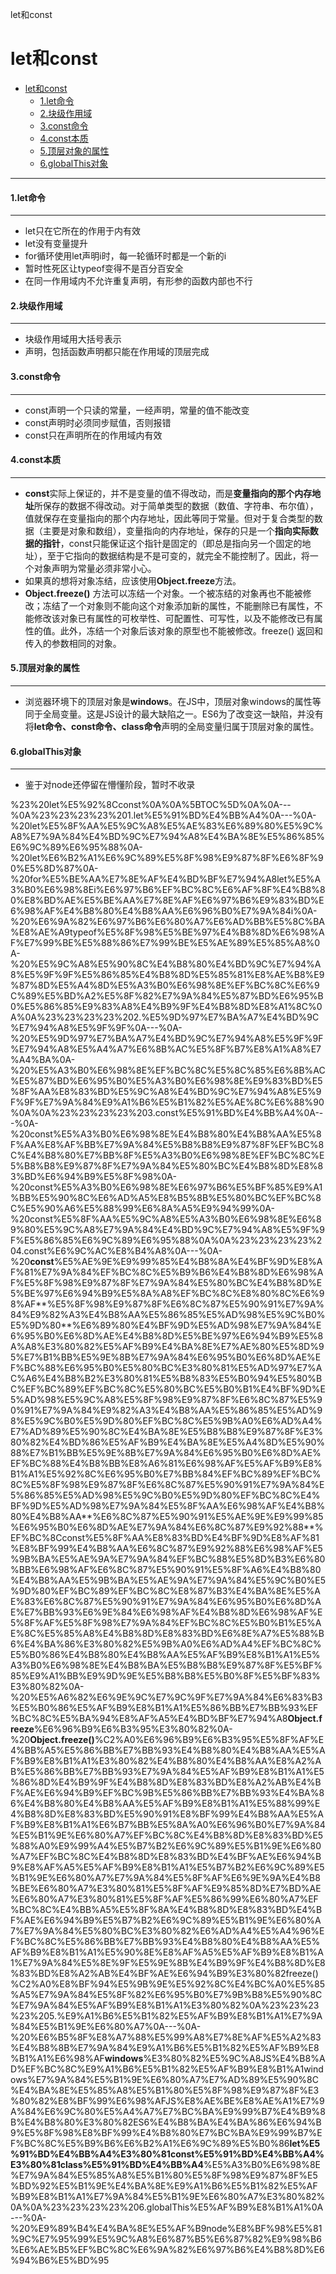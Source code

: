let和const

# let和const

- [let和const]()
    - [1.let命令]()
    - [2.块级作用域]()
    - [3.const命令]()
    - [4.const本质]()
    - [5.顶层对象的属性]()
    - [6.globalThis对象]()

* * *

#### 1.let命令

* * *

- let只在它所在的作用于内有效
- let没有变量提升
- for循环使用let声明i时，每一轮循环时都是一个新的i
- 暂时性死区让typeof变得不是百分百安全
- 在同一作用域内不允许重复声明，有形参的函数内部也不行

#### 2.块级作用域

* * *

- 块级作用域用大括号表示
- 声明，包括函数声明都只能在作用域的顶层完成

#### 3.const命令

* * *

- const声明一个只读的常量，一经声明，常量的值不能改变
- const声明时必须同步赋值，否则报错
- const只在声明所在的作用域内有效

#### 4.const本质

* * *

- **const**实际上保证的，并不是变量的值不得改动，而是**变量指向的那个内存地址**所保存的数据不得改动。对于简单类型的数据（数值、字符串、布尔值），值就保存在变量指向的那个内存地址，因此等同于常量。但对于复合类型的数据（主要是对象和数组），变量指向的内存地址，保存的只是一个**指向实际数据的指针**，const只能保证这个指针是固定的（即总是指向另一个固定的地址），至于它指向的数据结构是不是可变的，就完全不能控制了。因此，将一个对象声明为常量必须非常小心。
- 如果真的想将对象冻结，应该使用**Object.freeze**方法。
- **Object.freeze()** 方法可以冻结一个对象。一个被冻结的对象再也不能被修改；冻结了一个对象则不能向这个对象添加新的属性，不能删除已有属性，不能修改该对象已有属性的可枚举性、可配置性、可写性，以及不能修改已有属性的值。此外，冻结一个对象后该对象的原型也不能被修改。freeze() 返回和传入的参数相同的对象。

#### 5.顶层对象的属性

* * *

- 浏览器环境下的顶层对象是**windows**。在JS中，顶层对象windows的属性等同于全局变量。这是JS设计的最大缺陷之一。ES6为了改变这一缺陷，并没有将**let命令、const命令、class命令**声明的全局变量归属于顶层对象的属性。

#### 6.globalThis对象

* * *

- 鉴于对node还停留在懵懂阶段，暂时不收录

%23%20let%E5%92%8Cconst%0A%0A%5BTOC%5D%0A%0A---%0A%23%23%23%23%201.let%E5%91%BD%E4%BB%A4%0A---%0A-%20let%E5%8F%AA%E5%9C%A8%E5%AE%83%E6%89%80%E5%9C%A8%E7%9A%84%E4%BD%9C%E7%94%A8%E4%BA%8E%E5%86%85%E6%9C%89%E6%95%88%0A-%20let%E6%B2%A1%E6%9C%89%E5%8F%98%E9%87%8F%E6%8F%90%E5%8D%87%0A-%20for%E5%BE%AA%E7%8E%AF%E4%BD%BF%E7%94%A8let%E5%A3%B0%E6%98%8Ei%E6%97%B6%EF%BC%8C%E6%AF%8F%E4%B8%80%E8%BD%AE%E5%BE%AA%E7%8E%AF%E6%97%B6%E9%83%BD%E6%98%AF%E4%B8%80%E4%B8%AA%E6%96%B0%E7%9A%84i%0A-%20%E6%9A%82%E6%97%B6%E6%80%A7%E6%AD%BB%E5%8C%BA%E8%AE%A9typeof%E5%8F%98%E5%BE%97%E4%B8%8D%E6%98%AF%E7%99%BE%E5%88%86%E7%99%BE%E5%AE%89%E5%85%A8%0A-%20%E5%9C%A8%E5%90%8C%E4%B8%80%E4%BD%9C%E7%94%A8%E5%9F%9F%E5%86%85%E4%B8%8D%E5%85%81%E8%AE%B8%E9%87%8D%E5%A4%8D%E5%A3%B0%E6%98%8E%EF%BC%8C%E6%9C%89%E5%BD%A2%E5%8F%82%E7%9A%84%E5%87%BD%E6%95%B0%E5%86%85%E9%83%A8%E4%B9%9F%E4%B8%8D%E8%A1%8C%0A%0A%23%23%23%23%202.%E5%9D%97%E7%BA%A7%E4%BD%9C%E7%94%A8%E5%9F%9F%0A---%0A-%20%E5%9D%97%E7%BA%A7%E4%BD%9C%E7%94%A8%E5%9F%9F%E7%94%A8%E5%A4%A7%E6%8B%AC%E5%8F%B7%E8%A1%A8%E7%A4%BA%0A-%20%E5%A3%B0%E6%98%8E%EF%BC%8C%E5%8C%85%E6%8B%AC%E5%87%BD%E6%95%B0%E5%A3%B0%E6%98%8E%E9%83%BD%E5%8F%AA%E8%83%BD%E5%9C%A8%E4%BD%9C%E7%94%A8%E5%9F%9F%E7%9A%84%E9%A1%B6%E5%B1%82%E5%AE%8C%E6%88%90%0A%0A%23%23%23%23%203.const%E5%91%BD%E4%BB%A4%0A---%0A-%20const%E5%A3%B0%E6%98%8E%E4%B8%80%E4%B8%AA%E5%8F%AA%E8%AF%BB%E7%9A%84%E5%B8%B8%E9%87%8F%EF%BC%8C%E4%B8%80%E7%BB%8F%E5%A3%B0%E6%98%8E%EF%BC%8C%E5%B8%B8%E9%87%8F%E7%9A%84%E5%80%BC%E4%B8%8D%E8%83%BD%E6%94%B9%E5%8F%98%0A-%20const%E5%A3%B0%E6%98%8E%E6%97%B6%E5%BF%85%E9%A1%BB%E5%90%8C%E6%AD%A5%E8%B5%8B%E5%80%BC%EF%BC%8C%E5%90%A6%E5%88%99%E6%8A%A5%E9%94%99%0A-%20const%E5%8F%AA%E5%9C%A8%E5%A3%B0%E6%98%8E%E6%89%80%E5%9C%A8%E7%9A%84%E4%BD%9C%E7%94%A8%E5%9F%9F%E5%86%85%E6%9C%89%E6%95%88%0A%0A%23%23%23%23%204.const%E6%9C%AC%E8%B4%A8%0A---%0A-%20**const**%E5%AE%9E%E9%99%85%E4%B8%8A%E4%BF%9D%E8%AF%81%E7%9A%84%EF%BC%8C%E5%B9%B6%E4%B8%8D%E6%98%AF%E5%8F%98%E9%87%8F%E7%9A%84%E5%80%BC%E4%B8%8D%E5%BE%97%E6%94%B9%E5%8A%A8%EF%BC%8C%E8%80%8C%E6%98%AF**%E5%8F%98%E9%87%8F%E6%8C%87%E5%90%91%E7%9A%84%E9%82%A3%E4%B8%AA%E5%86%85%E5%AD%98%E5%9C%B0%E5%9D%80**%E6%89%80%E4%BF%9D%E5%AD%98%E7%9A%84%E6%95%B0%E6%8D%AE%E4%B8%8D%E5%BE%97%E6%94%B9%E5%8A%A8%E3%80%82%E5%AF%B9%E4%BA%8E%E7%AE%80%E5%8D%95%E7%B1%BB%E5%9E%8B%E7%9A%84%E6%95%B0%E6%8D%AE%EF%BC%88%E6%95%B0%E5%80%BC%E3%80%81%E5%AD%97%E7%AC%A6%E4%B8%B2%E3%80%81%E5%B8%83%E5%B0%94%E5%80%BC%EF%BC%89%EF%BC%8C%E5%80%BC%E5%B0%B1%E4%BF%9D%E5%AD%98%E5%9C%A8%E5%8F%98%E9%87%8F%E6%8C%87%E5%90%91%E7%9A%84%E9%82%A3%E4%B8%AA%E5%86%85%E5%AD%98%E5%9C%B0%E5%9D%80%EF%BC%8C%E5%9B%A0%E6%AD%A4%E7%AD%89%E5%90%8C%E4%BA%8E%E5%B8%B8%E9%87%8F%E3%80%82%E4%BD%86%E5%AF%B9%E4%BA%8E%E5%A4%8D%E5%90%88%E7%B1%BB%E5%9E%8B%E7%9A%84%E6%95%B0%E6%8D%AE%EF%BC%88%E4%B8%BB%E8%A6%81%E6%98%AF%E5%AF%B9%E8%B1%A1%E5%92%8C%E6%95%B0%E7%BB%84%EF%BC%89%EF%BC%8C%E5%8F%98%E9%87%8F%E6%8C%87%E5%90%91%E7%9A%84%E5%86%85%E5%AD%98%E5%9C%B0%E5%9D%80%EF%BC%8C%E4%BF%9D%E5%AD%98%E7%9A%84%E5%8F%AA%E6%98%AF%E4%B8%80%E4%B8%AA**%E6%8C%87%E5%90%91%E5%AE%9E%E9%99%85%E6%95%B0%E6%8D%AE%E7%9A%84%E6%8C%87%E9%92%88**%EF%BC%8Cconst%E5%8F%AA%E8%83%BD%E4%BF%9D%E8%AF%81%E8%BF%99%E4%B8%AA%E6%8C%87%E9%92%88%E6%98%AF%E5%9B%BA%E5%AE%9A%E7%9A%84%EF%BC%88%E5%8D%B3%E6%80%BB%E6%98%AF%E6%8C%87%E5%90%91%E5%8F%A6%E4%B8%80%E4%B8%AA%E5%9B%BA%E5%AE%9A%E7%9A%84%E5%9C%B0%E5%9D%80%EF%BC%89%EF%BC%8C%E8%87%B3%E4%BA%8E%E5%AE%83%E6%8C%87%E5%90%91%E7%9A%84%E6%95%B0%E6%8D%AE%E7%BB%93%E6%9E%84%E6%98%AF%E4%B8%8D%E6%98%AF%E5%8F%AF%E5%8F%98%E7%9A%84%EF%BC%8C%E5%B0%B1%E5%AE%8C%E5%85%A8%E4%B8%8D%E8%83%BD%E6%8E%A7%E5%88%B6%E4%BA%86%E3%80%82%E5%9B%A0%E6%AD%A4%EF%BC%8C%E5%B0%86%E4%B8%80%E4%B8%AA%E5%AF%B9%E8%B1%A1%E5%A3%B0%E6%98%8E%E4%B8%BA%E5%B8%B8%E9%87%8F%E5%BF%85%E9%A1%BB%E9%9D%9E%E5%B8%B8%E5%B0%8F%E5%BF%83%E3%80%82%0A-%20%E5%A6%82%E6%9E%9C%E7%9C%9F%E7%9A%84%E6%83%B3%E5%B0%86%E5%AF%B9%E8%B1%A1%E5%86%BB%E7%BB%93%EF%BC%8C%E5%BA%94%E8%AF%A5%E4%BD%BF%E7%94%A8**Object.freeze**%E6%96%B9%E6%B3%95%E3%80%82%0A-%20**Object.freeze()**%C2%A0%E6%96%B9%E6%B3%95%E5%8F%AF%E4%BB%A5%E5%86%BB%E7%BB%93%E4%B8%80%E4%B8%AA%E5%AF%B9%E8%B1%A1%E3%80%82%E4%B8%80%E4%B8%AA%E8%A2%AB%E5%86%BB%E7%BB%93%E7%9A%84%E5%AF%B9%E8%B1%A1%E5%86%8D%E4%B9%9F%E4%B8%8D%E8%83%BD%E8%A2%AB%E4%BF%AE%E6%94%B9%EF%BC%9B%E5%86%BB%E7%BB%93%E4%BA%86%E4%B8%80%E4%B8%AA%E5%AF%B9%E8%B1%A1%E5%88%99%E4%B8%8D%E8%83%BD%E5%90%91%E8%BF%99%E4%B8%AA%E5%AF%B9%E8%B1%A1%E6%B7%BB%E5%8A%A0%E6%96%B0%E7%9A%84%E5%B1%9E%E6%80%A7%EF%BC%8C%E4%B8%8D%E8%83%BD%E5%88%A0%E9%99%A4%E5%B7%B2%E6%9C%89%E5%B1%9E%E6%80%A7%EF%BC%8C%E4%B8%8D%E8%83%BD%E4%BF%AE%E6%94%B9%E8%AF%A5%E5%AF%B9%E8%B1%A1%E5%B7%B2%E6%9C%89%E5%B1%9E%E6%80%A7%E7%9A%84%E5%8F%AF%E6%9E%9A%E4%B8%BE%E6%80%A7%E3%80%81%E5%8F%AF%E9%85%8D%E7%BD%AE%E6%80%A7%E3%80%81%E5%8F%AF%E5%86%99%E6%80%A7%EF%BC%8C%E4%BB%A5%E5%8F%8A%E4%B8%8D%E8%83%BD%E4%BF%AE%E6%94%B9%E5%B7%B2%E6%9C%89%E5%B1%9E%E6%80%A7%E7%9A%84%E5%80%BC%E3%80%82%E6%AD%A4%E5%A4%96%EF%BC%8C%E5%86%BB%E7%BB%93%E4%B8%80%E4%B8%AA%E5%AF%B9%E8%B1%A1%E5%90%8E%E8%AF%A5%E5%AF%B9%E8%B1%A1%E7%9A%84%E5%8E%9F%E5%9E%8B%E4%B9%9F%E4%B8%8D%E8%83%BD%E8%A2%AB%E4%BF%AE%E6%94%B9%E3%80%82freeze()%C2%A0%E8%BF%94%E5%9B%9E%E5%92%8C%E4%BC%A0%E5%85%A5%E7%9A%84%E5%8F%82%E6%95%B0%E7%9B%B8%E5%90%8C%E7%9A%84%E5%AF%B9%E8%B1%A1%E3%80%82%0A%23%23%23%23%205.%E9%A1%B6%E5%B1%82%E5%AF%B9%E8%B1%A1%E7%9A%84%E5%B1%9E%E6%80%A7%0A---%0A-%20%E6%B5%8F%E8%A7%88%E5%99%A8%E7%8E%AF%E5%A2%83%E4%B8%8B%E7%9A%84%E9%A1%B6%E5%B1%82%E5%AF%B9%E8%B1%A1%E6%98%AF**windows**%E3%80%82%E5%9C%A8JS%E4%B8%AD%EF%BC%8C%E9%A1%B6%E5%B1%82%E5%AF%B9%E8%B1%A1windows%E7%9A%84%E5%B1%9E%E6%80%A7%E7%AD%89%E5%90%8C%E4%BA%8E%E5%85%A8%E5%B1%80%E5%8F%98%E9%87%8F%E3%80%82%E8%BF%99%E6%98%AFJS%E8%AE%BE%E8%AE%A1%E7%9A%84%E6%9C%80%E5%A4%A7%E7%BC%BA%E9%99%B7%E4%B9%8B%E4%B8%80%E3%80%82ES6%E4%B8%BA%E4%BA%86%E6%94%B9%E5%8F%98%E8%BF%99%E4%B8%80%E7%BC%BA%E9%99%B7%EF%BC%8C%E5%B9%B6%E6%B2%A1%E6%9C%89%E5%B0%86**let%E5%91%BD%E4%BB%A4%E3%80%81const%E5%91%BD%E4%BB%A4%E3%80%81class%E5%91%BD%E4%BB%A4**%E5%A3%B0%E6%98%8E%E7%9A%84%E5%85%A8%E5%B1%80%E5%8F%98%E9%87%8F%E5%BD%92%E5%B1%9E%E4%BA%8E%E9%A1%B6%E5%B1%82%E5%AF%B9%E8%B1%A1%E7%9A%84%E5%B1%9E%E6%80%A7%E3%80%82%0A%0A%23%23%23%23%206.globalThis%E5%AF%B9%E8%B1%A1%0A---%0A-%20%E9%89%B4%E4%BA%8E%E5%AF%B9node%E8%BF%98%E5%81%9C%E7%95%99%E5%9C%A8%E6%87%B5%E6%87%82%E9%98%B6%E6%AE%B5%EF%BC%8C%E6%9A%82%E6%97%B6%E4%B8%8D%E6%94%B6%E5%BD%95